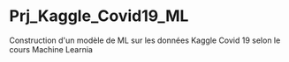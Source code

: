 # Prj_Kaggle_Covid19_ML
Construction d'un modèle de ML sur les données Kaggle Covid 19 selon le cours Machine Learnia
